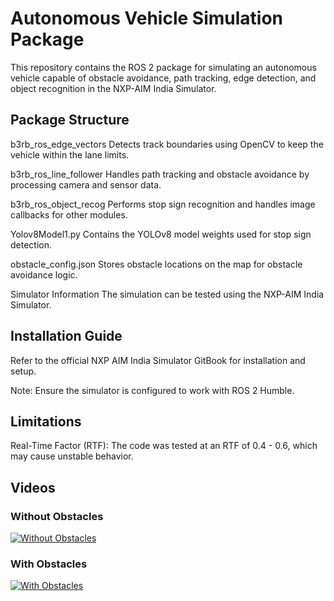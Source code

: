 # Autonomous Vehicle Simulation Package
This repository contains the ROS 2 package for simulating an autonomous vehicle capable of obstacle avoidance, path tracking, edge detection, and object recognition in the NXP-AIM India Simulator.

## Package Structure
b3rb_ros_edge_vectors
Detects track boundaries using OpenCV to keep the vehicle within the lane limits.

b3rb_ros_line_follower
Handles path tracking and obstacle avoidance by processing camera and sensor data.

b3rb_ros_object_recog
Performs stop sign recognition and handles image callbacks for other modules.

Yolov8Model1.py
Contains the YOLOv8 model weights used for stop sign detection.

obstacle_config.json
Stores obstacle locations on the map for obstacle avoidance logic.

Simulator Information
The simulation can be tested using the NXP-AIM India Simulator.

## Installation Guide
Refer to the official NXP AIM India Simulator GitBook for installation and setup.

Note: Ensure the simulator is configured to work with ROS 2 Humble.
## Limitations
Real-Time Factor (RTF): The code was tested at an RTF of 0.4 - 0.6, which may cause unstable behavior.

## Videos

### Without Obstacles  
[![Without Obstacles](https://img.shields.io/badge/Watch%20Video-Click%20Here-blue)](b3rb_without_obstacles.mp4)  

### With Obstacles  
[![With Obstacles](https://img.shields.io/badge/Watch%20Video-Click%20Here-blue)](B3RB_With_Obstacles.mp4)  

